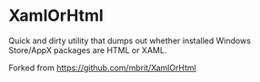 XamlOrHtml
==========

Quick and dirty utility that dumps out whether installed Windows Store/AppX packages are HTML or XAML.

Forked from https://github.com/mbrit/XamlOrHtml
